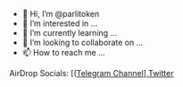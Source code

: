 - 👋 Hi, I’m @parlitoken
- 👀 I’m interested in ...
- 🌱 I’m currently learning ...
- 💞️ I’m looking to collaborate on ...
- 📫 How to reach me ...

AirDrop Socials: [([Telegram Channel](https://t.me/PArLiAirDrop)],[Twitter](https://twitter.com/PArLi_Airdrop)
<!---
parlitoken/parlitoken is a ✨ special ✨ repository because its `README.md` (this file) appears on your GitHub profile.
You can click the Preview link to take a look at your changes.
--->
